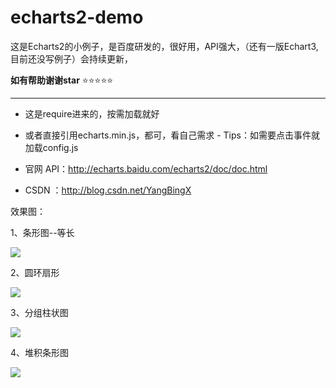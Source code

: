 # echarts2-demo<br />
这是Echarts2的小例子，是百度研发的，很好用，API强大，（还有一版Echart3,目前还没写例子）会持续更新，<br />

**如有帮助谢谢star**   :star::star::star::star::star:

-------
- 这是require进来的，按需加载就好
- 或者直接引用echarts.min.js，都可，看自己需求
- Tips：如需要点击事件就加载config.js
 

 - 官网 API：http://echarts.baidu.com/echarts2/doc/doc.html
 - CSDN ：http://blog.csdn.net/YangBingX



  

效果图：


1、条形图--等长

<img src="img/条形图--等长.png" />


2、圆环扇形

<img src="img/圆环扇形.png" />


3、分组柱状图

<img src="img/分组柱状图.png" />


4、堆积条形图

<img src="img/堆积条形图.png" />








